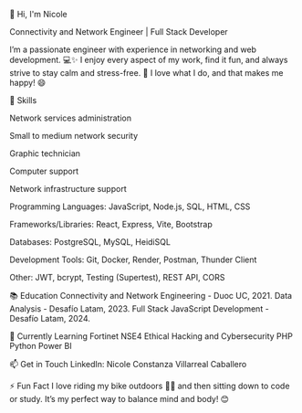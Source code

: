 👋 Hi, I'm Nicole

Connectivity and Network Engineer | Full Stack Developer

I’m a passionate engineer with experience in networking and web development. 💻✨ I enjoy every aspect of my work, find it fun, and always strive to stay calm and stress-free. 🙌 I love what I do, and that makes me happy! 😄

🚀 Skills

Network services administration

Small to medium network security

Graphic technician

Computer support

Network infrastructure support

Programming Languages: JavaScript, Node.js, SQL, HTML, CSS

Frameworks/Libraries: React, Express, Vite, Bootstrap

Databases: PostgreSQL, MySQL, HeidiSQL

Development Tools: Git, Docker, Render, Postman, Thunder Client

Other: JWT, bcrypt, Testing (Supertest), REST API, CORS


📚 Education
Connectivity and Network Engineering - Duoc UC, 2021.
Data Analysis - Desafío Latam, 2023.
Full Stack JavaScript Development - Desafío Latam, 2024.

🌱 Currently Learning
Fortinet NSE4
Ethical Hacking and Cybersecurity
PHP
Python
Power BI

📫 Get in Touch
LinkedIn: Nicole Constanza Villarreal Caballero

⚡ Fun Fact
I love riding my bike outdoors 🚴‍♀️ and then sitting down to code or study. It’s my perfect way to balance mind and body! 😊

